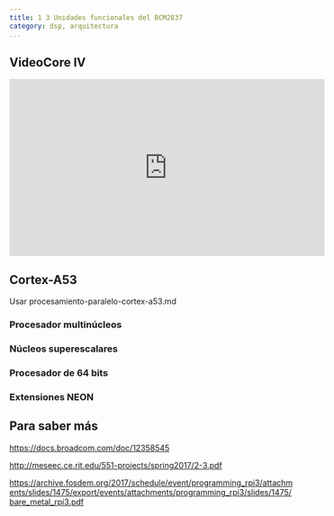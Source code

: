 ```yaml
---
title: 1 3 Unidades funcionales del BCM2837
category: dsp, arquitectura
...
```



## VideoCore IV

<iframe width="560" height="315" src="https://www.youtube.com/embed/eZd0IYJ7J40" title="YouTube video player" frameborder="0" allow="accelerometer; autoplay; clipboard-write; encrypted-media; gyroscope; picture-in-picture" allowfullscreen></iframe>

## Cortex-A53

Usar procesamiento-paralelo-cortex-a53.md

### Procesador multinúcleos


### Núcleos superescalares


### Procesador de 64 bits


### Extensiones NEON

## Para saber más

https://docs.broadcom.com/doc/12358545

http://meseec.ce.rit.edu/551-projects/spring2017/2-3.pdf

https://archive.fosdem.org/2017/schedule/event/programming_rpi3/attachments/slides/1475/export/events/attachments/programming_rpi3/slides/1475/bare_metal_rpi3.pdf